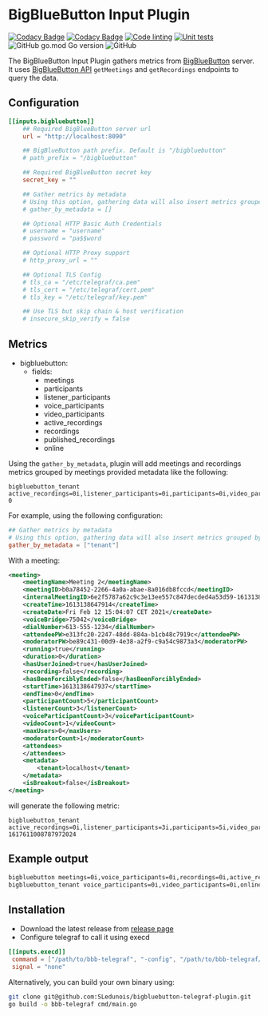 # BigBlueButton Input Plugin

[![Codacy Badge](https://app.codacy.com/project/badge/Grade/0ffb957fe6074e93b06b6b52106a4659)](https://www.codacy.com/gh/bigblueswarm/bigbluebutton-telegraf-plugin/dashboard?utm_source=github.com&amp;utm_medium=referral&amp;utm_content=bigblueswarm/bigbluebutton-telegraf-plugin&amp;utm_campaign=Badge_Grade)
[![Codacy Badge](https://app.codacy.com/project/badge/Coverage/0ffb957fe6074e93b06b6b52106a4659)](https://www.codacy.com/gh/bigblueswarm/bigbluebutton-telegraf-plugin/dashboard?utm_source=github.com&utm_medium=referral&utm_content=bigblueswarm/bigbluebutton-telegraf-plugin&utm_campaign=Badge_Coverage)
[![Code linting](https://github.com/bigblueswarm/bbsctl/actions/workflows/lint.yml/badge.svg)](https://github.com/bigblueswarm/bigbluebutton-telegraf-plugin/actions/workflows/lint.yml)
[![Unit tests](https://github.com/bigblueswarm/bbsctl/actions/workflows/unit_test.yml/badge.svg)](https://github.com/bigblueswarm/bigbluebutton-telegraf-plugin/actions/workflows/unit_test.yml)
![GitHub go.mod Go version](https://img.shields.io/github/go-mod/go-version/bigblueswarm/bigbluebutton-telegraf-plugin)
![GitHub](https://img.shields.io/github/license/bigblueswarm/bigbluebutton-telegraf-plugin)

The BigBlueButton Input Plugin gathers metrics from [BigBlueButton](https://bigbluebutton.org/) server. It uses [BigBlueButton API](https://docs.bigbluebutton.org/dev/api.html) `getMeetings` and `getRecordings` endpoints to query the data.

## Configuration

```toml
[[inputs.bigbluebutton]]
	## Required BigBlueButton server url
	url = "http://localhost:8090"

	## BigBlueButton path prefix. Default is "/bigbluebutton"
	# path_prefix = "/bigbluebutton"

	## Required BigBlueButton secret key
	secret_key = ""

	## Gather metrics by metadata
	# Using this option, gathering data will also insert metrics grouped by metadata configuration
	# gather_by_metadata = []

	## Optional HTTP Basic Auth Credentials
	# username = "username"
	# password = "pa$$word

	## Optional HTTP Proxy support
	# http_proxy_url = ""

	## Optional TLS Config
	# tls_ca = "/etc/telegraf/ca.pem"
	# tls_cert = "/etc/telegraf/cert.pem"
	# tls_key = "/etc/telegraf/key.pem"

	## Use TLS but skip chain & host verification
	# insecure_skip_verify = false
```

## Metrics

- bigbluebutton:
  - fields:
    - meetings
    - participants
    - listener_participants
    - voice_participants
    - video_participants
    - active_recordings
    - recordings
    - published_recordings
  	- online

Using the `gather_by_metadata`, plugin will add meetings and recordings metrics grouped by meetings provided metadata like the following:
```
bigbluebutton_tenant active_recordings=0i,listener_participants=0i,participants=0i,video_participants=0i,voice_participants=0i,meetings=1i 0
```

For example, using the following configuration:
```toml
## Gather metrics by metadata
# Using this option, gathering data will also insert metrics grouped by metadata configuration
gather_by_metadata = ["tenant"]
```
With a meeting:
```xml
<meeting>
	<meetingName>Meeting 2</meetingName>
	<meetingID>b0a78452-2266-4a0a-abae-8a016db8fccd</meetingID>
	<internalMeetingID>6e2f5787a62c9c3e13ee557c847decded4a53d59-1613138647914</internalMeetingID>
	<createTime>1613138647914</createTime>
	<createDate>Fri Feb 12 15:04:07 CET 2021</createDate>
	<voiceBridge>75042</voiceBridge>
	<dialNumber>613-555-1234</dialNumber>
	<attendeePW>e313fc20-2247-48dd-884a-b1cb48c7919c</attendeePW>
	<moderatorPW>be89c431-00d9-4e38-a2f9-c9a54c9873a3</moderatorPW>
	<running>true</running>
	<duration>0</duration>
	<hasUserJoined>true</hasUserJoined>
	<recording>false</recording>
	<hasBeenForciblyEnded>false</hasBeenForciblyEnded>
	<startTime>1613138647937</startTime>
	<endTime>0</endTime>
	<participantCount>5</participantCount>
	<listenerCount>3</listenerCount>
	<voiceParticipantCount>3</voiceParticipantCount>
	<videoCount>1</videoCount>
	<maxUsers>0</maxUsers>
	<moderatorCount>1</moderatorCount>
	<attendees>
	</attendees>
	<metadata>
		<tenant>localhost</tenant>
	</metadata>
	<isBreakout>false</isBreakout>
</meeting>
```
will generate the following metric:
```
bigbluebutton_tenant active_recordings=0i,listener_participants=3i,participants=5i,video_participants=1i,voice_participants=3i,meetings=1i,tenant=localhost 1617611008787972024
```

## Example output
```sh
bigbluebutton meetings=0i,voice_participants=0i,recordings=0i,active_recordings=0i,participants=0i,listener_participants=0i,published_recordings=0i,online=1i,video_participants=0i 1673991941312623800
bigbluebutton_tenant voice_participants=0i,video_participants=0i,online=1i,meetings=1i,participants=0i,active_recordings=0i,listener_participants=0i,published_recordings=0i,recordings=0i,tenant=locahost 1673992041293464800
```

## Installation
- Download the latest release from [release page](https://github.com/SLedunois/bigbluebutton-telegraf-plugin/releases)
- Configure telegraf to call it using execd
 ```toml
[[inputs.execd]]
  command = ["/path/to/bbb-telegraf", "-config", "/path/to/bbb-telegraf/config", "-poll_interval", "10s"]
  signal = "none"
 ```

Alternatively, you can build your own binary using:
```bash
git clone git@github.com:SLedunois/bigbluebutton-telegraf-plugin.git
go build -o bbb-telegraf cmd/main.go
```
